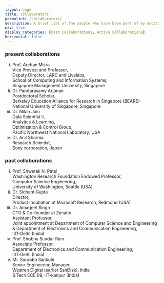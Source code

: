 ```yaml
---
layout: page
title: collaborators
permalink: /collaborators/
description: A brief list of the people who have been part of my exciting research journey so far.
nav: true
display_categories: [Past Collaborations, Active Collaborations]
horizontal: false
---
```


<!-- <h2>Ordered List with Roman Numbers</h2>

<ol type="i">
  <li>Coffee</li>
  <li>Tea</li>
  <li>Milk</li>
</ol>   -->

<h3> present collaborations </h3>

<ol type="i">

  <li> Prof. Archan Misra  </li>
  Vice Provost and Professor, <br>
  Deputy Director, LARC and Livelabs, <br>
  School of Computing and Information Systems, <br>
  Singapore Management University, Singapore <br>
  <!-- https://sites.google.com/view/archan-misra -->

  <li> Dr. Pandarasamy Arjunan  </li>
  ‎Postdoctoral Scholar,  <br>
  ‎Berkeley Education Alliance for Research in Singapore (BEARS) <br>
  National University of Singapore, Singapore <br>
  <!-- https://www.samy101.com/ -->

  <li> Dr. Milan Jain  </li>
  Data Scientist II,  <br>
  Analytics & Learning,  <br>
  Optimization & Control Group,  <br>
  Pacific Northwest National Laboratory, USA <br>
  <!-- https://milanjainblog.wordpress.com/ -->

  <li> Dr. Anil Sharma  </li>
  Research Scientist,  <br>
  Sony corporation, Japan  <br>
  <!-- https://www.iiitd.edu.in/~anils/ -->

</ol>

<h3> past collaborations </h3>

<ol type="i">
  <li> Prof. Shwetak N. Patel </li>
  Washington Research Foundation Endowed Professor,<br>
  Computer Science Engineering,<br>
  University of Washington, Seattle (USA)<br>
  <!-- https://homes.cs.washington.edu/~shwetak/ -->

  <li> Dr. Sidhant Gupta </li>
  Director,<br>
  Product Incubation at Microsoft Research, Redmond (USA)<br>
  <!-- https://www.linkedin.com/in/sidhantgupta -->

  <li> Dr. Amarjeet Singh </li>
  CTO & Co-founder at Zenatix <br>
  Assistant Professor, <br>
  Joint appointment at Department of Computer Science and Engineering & Department of Electronics and Communication Engineering,<br>
  IIIT-Delhi (India)<br>
  <!-- http://faculty.iiitd.ac.in/~amarjeet/ -->

  <li> Prof. Shobha Sundar Ram </li>
  Associate Professor, <br>
  Department of Electronics and Communication Engineering, <br>
  IIIT-Delhi (India)<br>
  <!-- https://www.iiitd.ac.in/shobha -->

  <li> Mr. Sourabh Sankule </li>
  Senior Engineering Manager, <br>
  Westren Digital (earlier SanDisk), India <br>
  B.Tech ECE 09, IIT-kanpur (India) <br>
  <!-- https://in.linkedin.com/in/sourabh-sankule-51575418 -->
  
</ol>
